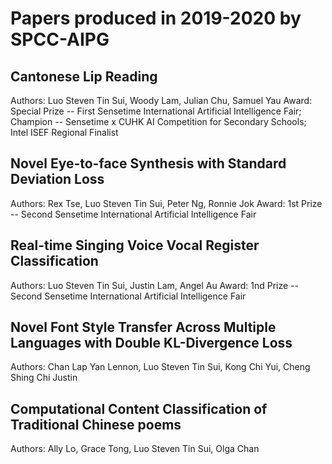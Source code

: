 # Papers produced in 2019-2020 by SPCC-AIPG
## Cantonese Lip Reading
Authors: Luo Steven Tin Sui, Woody Lam, Julian Chu, Samuel Yau
Award: Special Prize -- First Sensetime International Artificial Intelligence Fair; Champion -- Sensetime x CUHK AI Competition for Secondary Schools; Intel ISEF Regional Finalist
## Novel Eye-to-face Synthesis with Standard Deviation Loss
Authors: Rex Tse, Luo Steven Tin Sui, Peter Ng, Ronnie Jok
Award: 1st Prize -- Second Sensetime International Artificial Intelligence Fair
## Real-time Singing Voice Vocal Register Classification
Authors: Luo Steven Tin Sui, Justin Lam, Angel Au
Award: 1nd Prize -- Second Sensetime International Artificial Intelligence Fair
## Novel Font Style Transfer Across Multiple Languages with Double KL-Divergence Loss
Authors: Chan Lap Yan Lennon, Luo Steven Tin Sui, Kong Chi Yui, Cheng Shing Chi Justin 
## Computational Content Classification of Traditional Chinese poems
Authors: Ally Lo, Grace Tong, Luo Steven Tin Sui, Olga Chan
